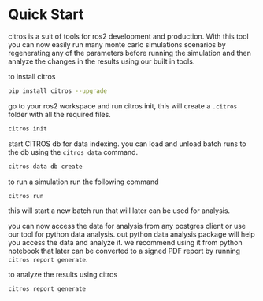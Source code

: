 # Quick Start

citros is a suit of tools for ros2 development and production. 
With this tool you can now easily run many monte carlo simulations scenarios by regenerating any of the parameters before running the simulation and then analyze the changes in the results using our built in tools.

to install citros
```bash
pip install citros --upgrade
```
go to your ros2 workspace and run citros init, this will create a `.citros` folder with all the required files.
```bash
citros init
```

start CITROS db for data indexing. you can load and unload batch runs to the db using the `citros data` command.
```bash
citros data db create
```

to run a simulation run the following command
```bash
citros run 
```
this will start a new batch run that will later can be used for analysis.

you can now access the data for analysis from any postgres client or use our tool for python data analysis. 
out python data analysis package will help you access the data and analyze it. we recommend using it from python notebook that later can be converted to a signed PDF report by running `citros report generate`. 

to analyze the results using citros
```bash
citros report generate 
```
